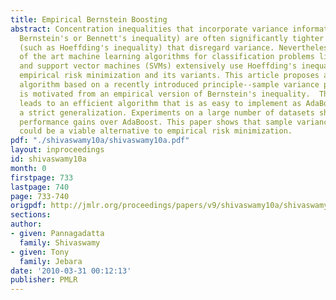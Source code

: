 ```yaml
---
title: Empirical Bernstein Boosting
abstract: Concentration inequalities that incorporate variance information (such as
  Bernstein's or Bennett's inequality) are often significantly tighter than counterparts
  (such as Hoeffding's inequality) that disregard variance. Nevertheless, many state
  of the art machine learning algorithms for classification problems like AdaBoost
  and support vector machines (SVMs) extensively use Hoeffding's inequalities to justify
  empirical risk minimization and its variants. This article proposes a novel boosting
  algorithm based on a recently introduced principle--sample variance penalization--which
  is motivated from an empirical version of Bernstein's inequality.  This framework
  leads to an efficient algorithm that is as easy to implement as AdaBoost while producing
  a strict generalization. Experiments on a large number of datasets show significant
  performance gains over AdaBoost. This paper shows that sample variance penalization
  could be a viable alternative to empirical risk minimization.
pdf: "./shivaswamy10a/shivaswamy10a.pdf"
layout: inproceedings
id: shivaswamy10a
month: 0
firstpage: 733
lastpage: 740
page: 733-740
origpdf: http://jmlr.org/proceedings/papers/v9/shivaswamy10a/shivaswamy10a.pdf
sections: 
author:
- given: Pannagadatta
  family: Shivaswamy
- given: Tony
  family: Jebara
date: '2010-03-31 00:12:13'
publisher: PMLR
---
```

